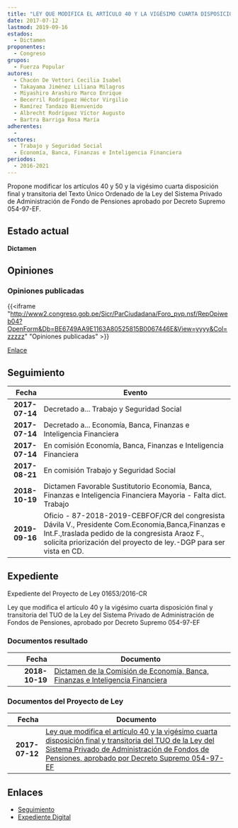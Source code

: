 ```yaml
---
title: "LEY QUE MODIFICA EL ARTÍCULO 40 Y LA VIGÉSIMO CUARTA DISPOSICIÓN FINAL Y TRANSITORIA DEL TUO DE LA LEY DEL SISTEMA PRIVADO DE ADMINISTRACIÓN DE FONDOS DE PENSIONES APROBADO POR DECRETO SUPREMO 054-97-EF"
date: 2017-07-12
lastmod: 2019-09-16
estados: 
  - Dictamen
proponentes: 
  - Congreso
grupos: 
  - Fuerza Popular
autores: 
  - Chacón De Vettori Cecilia Isabel
  - Takayama Jiménez Liliana Milagros
  - Miyashiro Arashiro Marco Enrique
  - Becerril Rodríguez Héctor Virgilio
  - Ramírez Tandazo Bienvenido
  - Albrecht Rodríguez Víctor Augusto
  - Bartra Barriga Rosa María
adherentes: 
  - 
sectores: 
  - Trabajo y Seguridad Social
  - Economía, Banca, Finanzas e Inteligencia Financiera
periodos: 
  - 2016-2021
---
```


Propone modificar los artículos 40 y 50 y la vigésimo cuarta disposición final y transitoria del Texto Único Ordenado de la Ley del Sistema Privado de Administración de Fondo de Pensiones aprobado por Decreto Supremo 054-97-EF.


## Estado actual

**Dictamen**

## Opiniones

### Opiniones publicadas

{{<iframe "http://www2.congreso.gob.pe/Sicr/ParCiudadana/Foro_pvp.nsf/RepOpiweb04?OpenForm&Db=BE6749AA9E1163A80525815B0067446E&View=yyyy&Col=zzzzz" "Opiniones publicadas" >}}

[Enlace](http://www2.congreso.gob.pe/Sicr/ParCiudadana/Foro_pvp.nsf/RepOpiweb04?OpenForm&Db=BE6749AA9E1163A80525815B0067446E&View=yyyy&Col=zzzzz)

## Seguimiento

| Fecha | Evento |
|------:|--------|
| **2017-07-14** | Decretado a... Trabajo y Seguridad Social|
| **2017-07-14** | Decretado a... Economía, Banca, Finanzas e Inteligencia Financiera|
| **2017-07-14** | En comisión Economía, Banca, Finanzas e Inteligencia Financiera|
| **2017-08-21** | En comisión Trabajo y Seguridad Social|
| **2018-10-19** | Dictamen Favorable Sustitutorio Economía, Banca, Finanzas e Inteligencia Financiera Mayoria - Falta dict. Trabajo|
| **2019-09-16** | Oficio - 87-2018-2019-CEBFOF/CR del congresista Dávila V., Presidente Com.Economia,Banca,Finanzas e Int.F.,traslada pedido de la congresista Araoz F., solicita priorización del proyecto de ley.-DGP para ser vista en CD.|


## Expediente

Expediente del Proyecto de Ley 01653/2016-CR

Ley que modifica el artículo 40 y la vigésimo cuarta disposición final y transitoria del TUO de la Ley del Sistema Privado de Administración de Fondos de Pensiones, aprobado por Decreto Supremo 054-97-EF


### Documentos resultado

| Fecha | Documento |
|------:|--------|
| **2018-10-19** | [Dictamen de la Comisión de Economía, Banca, Finanzas e Inteligencia Financiera](http://www.leyes.congreso.gob.pe/Documentos/2016_2021/Dictamenes/Proyectos_de_Ley/01653DC09MAY20181019.pdf) |

### Documentos del Proyecto de Ley

| Fecha | Documento |
|------:|--------|
| **2017-07-12** | [Ley que modifica el artículo 40 y la vigésimo cuarta disposición final y transitoria del TUO de la Ley del Sistema Privado de Administración de Fondos de Pensiones, aprobado por Decreto Supremo 054-97-EF](http://www.leyes.congreso.gob.pe/Documentos/2016_2021/Proyectos_de_Ley_y_de_Resoluciones_Legislativas/PL0165320170712.pdf) |

## Enlaces 

- [Seguimiento](http://www2.congreso.gob.pe/Sicr/TraDocEstProc/CLProLey2016.nsf/f7fff46988ca05b1052578e100829cc7/48212eb8dc36d3990525815b00624d65?OpenDocument)
- [Expediente Digital](http://www2.congreso.gob.pehttp://www2.congreso.gob.pe/Sicr/TraDocEstProc/CLProLey2016.nsf/f7fff46988ca05b1052578e100829cc7/48212eb8dc36d3990525815b00624d65?OpenDocument&Click=05257FB7005EB655.eb71d0cf91d8294e05256cdf006b5706/$Body/0.1C6C)
